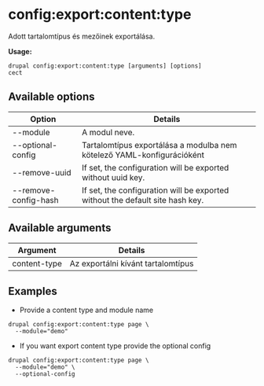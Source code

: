# config:export:content:type
Adott tartalomtípus és mezőinek exportálása.

**Usage:**
```
drupal config:export:content:type [arguments] [options]
cect
```

## Available options
Option | Details
-------|-------------
--module | A modul neve.
--optional-config | Tartalomtípus exportálása a modulba nem kötelező YAML-konfigurációként
--remove-uuid | If set, the configuration will be exported without uuid key.
--remove-config-hash | If set, the configuration will be exported without the default site hash key.

## Available arguments
Argument | Details
---------|-------------
content-type | Az exportálni kívánt tartalomtípus

## Examples
* Provide a content type  and module name
```
drupal config:export:content:type page \
  --module="demo"
```
* If you want export content type provide the optional config
```
drupal config:export:content:type page \
  --module="demo" \
  --optional-config
```
